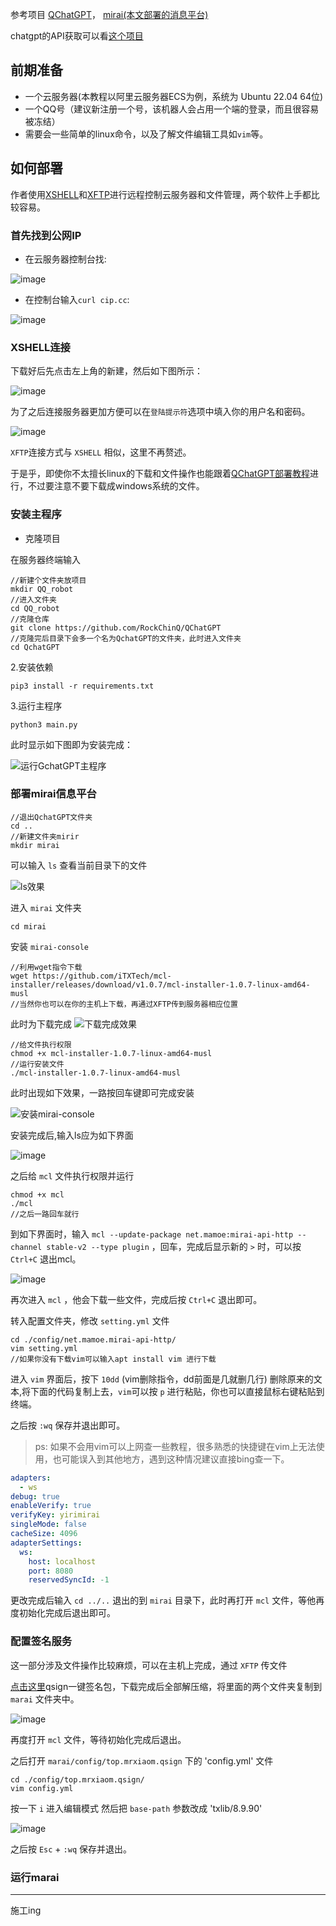 参考项目 [QChatGPT](https://github.com/RockChinQ/QChatGPT)， [mirai(本文部署的消息平台)](https://github.com/mamoe/mirai) 

chatgpt的API获取可以看[这个项目](https://github.com/chatanywhere/GPT_API_free)

## 前期准备

- 一个云服务器(本教程以阿里云服务器ECS为例，系统为	Ubuntu 22.04 64位)
- 一个QQ号（建议新注册一个号，该机器人会占用一个端的登录，而且很容易被冻结）
- 需要会一些简单的linux命令，以及了解文件编辑工具如`vim`等。

## 如何部署

作者使用[XSHELL](https://www.xshell.com/zh/xshell/)和[XFTP](https://www.xshell.com/zh/xftp/)进行远程控制云服务器和文件管理，两个软件上手都比较容易。

### 首先找到公网IP

- 在云服务器控制台找:

![image](https://github.com/sonder036/QQ_robot-with-GPT/assets/59356759/c287d095-1a08-4818-87c2-447db2434e05)

- 在控制台输入`curl cip.cc`:
  
 ![image](https://github.com/sonder036/QQ_robot-with-GPT/assets/59356759/b6ccec3f-8384-4c49-8d9d-96b4d0841ca2)


### XSHELL连接

下载好后先点击左上角的新建，然后如下图所示：

![image](https://github.com/sonder036/QQ_robot-with-GPT/assets/59356759/b24a3a96-3c56-4cb8-930f-73232138139f)

为了之后连接服务器更加方便可以在`登陆提示符`选项中填入你的用户名和密码。

![image](https://github.com/sonder036/QQ_robot-with-GPT/assets/59356759/77d91103-1ab3-491f-9088-d61130fccec7)

`XFTP`连接方式与 `XSHELL` 相似，这里不再赘述。

于是乎，即使你不太擅长linux的下载和文件操作也能跟着[QChatGPT部署教程](https://qchatgpt.rockchin.top/posts/deploy/qchatgpt/manual.html)进行，不过要注意不要下载成windows系统的文件。

### 安装主程序

- 克隆项目

在服务器终端输入

```
//新建个文件夹放项目
mkdir QQ_robot
//进入文件夹
cd QQ_robot
//克隆仓库
git clone https://github.com/RockChinQ/QChatGPT
//克隆完后目录下会多一个名为QchatGPT的文件夹，此时进入文件夹
cd QchatGPT
```

2.安装依赖

```
pip3 install -r requirements.txt
```

3.运行主程序

```
python3 main.py
```

此时显示如下图即为安装完成：

![运行GchatGPT主程序](https://github.com/sonder036/QQ_robot-with-GPT/assets/59356759/e5f82e62-705e-4e5f-8a10-771d92c8dd63)

### 部署mirai信息平台

```
//退出QchatGPT文件夹
cd ..
//新建文件夹mirir
mkdir mirai
```

可以输入 `ls` 查看当前目录下的文件

![ls效果](https://github.com/sonder036/QQ_robot-with-GPT/assets/59356759/0dcea798-fd7c-4d52-8aef-546223792c1e)


进入 `mirai` 文件夹

```
cd mirai
```

安装 `mirai-console`

```
//利用wget指令下载
wget https://github.com/iTXTech/mcl-installer/releases/download/v1.0.7/mcl-installer-1.0.7-linux-amd64-musl
//当然你也可以在你的主机上下载，再通过XFTP传到服务器相应位置
```
此时为下载完成
![下载完成效果](https://github.com/sonder036/QQ_robot-with-GPT/assets/59356759/edffcc65-e5df-46b3-a3eb-8edee195c44c)

```
//给文件执行权限
chmod +x mcl-installer-1.0.7-linux-amd64-musl
//运行安装文件
./mcl-installer-1.0.7-linux-amd64-musl
```

此时出现如下效果，一路按回车键即可完成安装

![安装mirai-console](https://github.com/sonder036/QQ_robot-with-GPT/assets/59356759/f81c45c2-ca06-4bf6-98af-9192b786b864)

安装完成后,输入ls应为如下界面

![image](https://github.com/sonder036/QQ_robot-with-GPT/assets/59356759/485e059a-3782-44b7-8f83-a88aefa7d066)

之后给 `mcl` 文件执行权限并运行

```
chmod +x mcl
./mcl
//之后一路回车就行
```

到如下界面时，输入 `mcl --update-package net.mamoe:mirai-api-http --channel stable-v2 --type plugin` ，回车，完成后显示新的 `>` 时，可以按 `Ctrl+C` 退出mcl。

![image](https://github.com/sonder036/QQ_robot-with-GPT/assets/59356759/c1adfca0-0c9d-4b82-9360-37043a198b94)

再次进入 `mcl` ，他会下载一些文件，完成后按 `Ctrl+C` 退出即可。

转入配置文件夹，修改 `setting.yml` 文件

```
cd ./config/net.mamoe.mirai-api-http/
vim setting.yml
//如果你没有下载vim可以输入apt install vim 进行下载
```

进入 `vim` 界面后，按下 `10dd` (vim删除指令，dd前面是几就删几行) 删除原来的文本,将下面的代码复制上去，`vim`可以按 `p` 进行粘贴，你也可以直接鼠标右键粘贴到终端。

之后按 `:wq` 保存并退出即可。

> ps: 如果不会用vim可以上网查一些教程，很多熟悉的快捷键在vim上无法使用，也可能误入到其他地方，遇到这种情况建议直接bing查一下。

```yml
adapters:
  - ws
debug: true
enableVerify: true
verifyKey: yirimirai
singleMode: false
cacheSize: 4096
adapterSettings:
  ws:
    host: localhost
    port: 8080
    reservedSyncId: -1

```

更改完成后输入 `cd ../..` 退出的到 `mirai` 目录下，此时再打开 `mcl` 文件，等他再度初始化完成后退出即可。

### 配置签名服务

这一部分涉及文件操作比较麻烦，可以在主机上完成，通过 `XFTP` 传文件

[点击这里](https://github.com/MrXiaoM/qsign/releases/download/1.2.0-final/qsign-1.2.1-beta-dev-d62ddce-all.zip)qsign一键签名包，下载完成后全部解压缩，将里面的两个文件夹复制到 `marai` 文件夹中。

![image](https://github.com/sonder036/QQ_robot-with-GPT/assets/59356759/b1d649ef-8c1a-4cbd-af5d-5aa7970d2fa9)

再度打开 `mcl` 文件，等待初始化完成后退出。

之后打开 `marai/config/top.mrxiaom.qsign` 下的 'config.yml' 文件

```
cd ./config/top.mrxiaom.qsign/
vim config.yml
```

按一下 `i` 进入编辑模式 然后把 `base-path` 参数改成  'txlib/8.9.90' 

![image](https://github.com/sonder036/QQ_robot-with-GPT/assets/59356759/24642a00-1e19-4a81-a2f1-72453a0506a2)

之后按 `Esc` + `:wq` 保存并退出。

### 运行marai

-------------
施工ing
